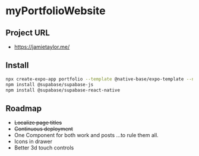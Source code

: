 # myPortfolioWebsite

## Project URL
 - https://jamietaylor.me/

## Install
```sh
npx create-expo-app portfolio --template @native-base/expo-template --npm
npm install @supabase/supabase-js
npm install @supabase/supabase-react-native
```

## Roadmap
 - ~~Localize page titles~~
 - ~~Continuous deployment~~
 - One Component for both work and posts ...to rule them all.
 - Icons in drawer
 - Better 3d touch controls
